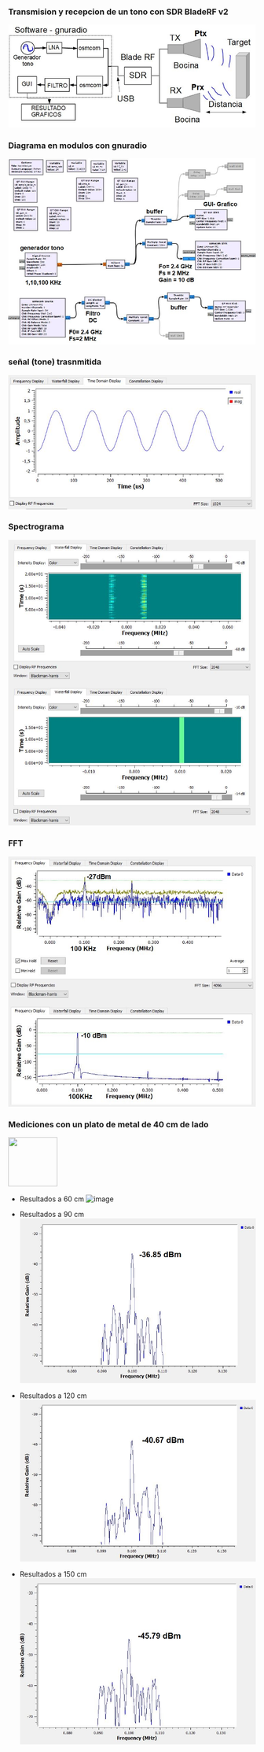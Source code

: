 ### Transmision y recepcion de un tono con  SDR BladeRF v2
![image](BladeRF_tx_rx_tone/balderf_tx_rx_tone_diagrama1.JPG)

### Diagrama en modulos con gnuradio
![image](BladeRF_tx_rx_tone/balderf_tx_rx_tone_gui_sch.JPG)

### señal (tone) trasnmitida 
![image](BladeRF_tx_rx_tone/balderf_tx_rx_tone_gui_00.JPG)

### Spectrograma
![image](BladeRF_tx_rx_tone/balderf_tx_rx_tone_gui_01.JPG)

### FFT
![image](BladeRF_tx_rx_tone/balderf_tx_rx_tone_gui_03.JPG)

### Mediciones con un plato de metal de 40 cm de lado

<img src="https://your-image-url.type" width="100" height="100">

- Resultados a 60 cm 
![image]("BladeRF_tx_rx_tone/mediciones/balderf_tx_rx_tone_potencia2_60_cm.JPG")

- Resultados a 90 cm 
![image](BladeRF_tx_rx_tone/mediciones/balderf_tx_rx_tone_potencia2_90_cm.JPG)

- Resultados a 120 cm 
![image](BladeRF_tx_rx_tone/mediciones/balderf_tx_rx_tone_potencia2_120_cm.JPG)

- Resultados a 150 cm 
![image](BladeRF_tx_rx_tone/mediciones/balderf_tx_rx_tone_potencia2_150_cm.JPG)
